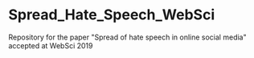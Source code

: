 # Spread_Hate_Speech_WebSci
Repository for the paper "Spread of hate speech in online social media" accepted at WebSci 2019
